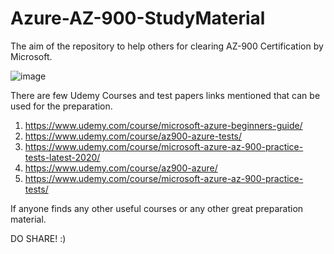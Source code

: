 # Azure-AZ-900-StudyMaterial

The aim of the repository to help others for clearing AZ-900 Certification by Microsoft.

![image](https://user-images.githubusercontent.com/32647371/203953817-5afb8ef4-8620-4672-a09b-97fb4c334573.png)


There are few Udemy Courses and test papers links mentioned that can be used for the preparation.

1. https://www.udemy.com/course/microsoft-azure-beginners-guide/
2. https://www.udemy.com/course/az900-azure-tests/
3. https://www.udemy.com/course/microsoft-azure-az-900-practice-tests-latest-2020/
4. https://www.udemy.com/course/az900-azure/
5. https://www.udemy.com/course/microsoft-azure-az-900-practice-tests/

If anyone finds any other useful courses or any other great preparation material. 


DO SHARE! :)
